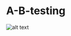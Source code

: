# A-B-testing

![alt text]([https://github.com/[username]/[reponame]/blob/[branch]/image.jpg](https://github.com/RYees/A-B-testing/blob/main/CH.PNG)?raw=true)


